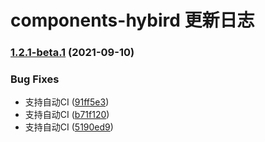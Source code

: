 # components-hybird 更新日志

### [1.2.1-beta.1](http://stash.weimob.com/MDAPP-XAPP/hybrid-libs/wrouter-hybrid/compare/v1.2.0...v1.2.1-beta.1) (2021-09-10)


### Bug Fixes

* 支持自动CI ([91ff5e3](http://stash.weimob.com/MDAPP-XAPP/hybrid-libs/wrouter-hybrid/commit/91ff5e370c71d09eb0fd103c73d0ff661bf2afde))
* 支持自动CI ([b71f120](http://stash.weimob.com/MDAPP-XAPP/hybrid-libs/wrouter-hybrid/commit/b71f12074ccfeaa6db22ee0ce927936985772897))
* 支持自动CI ([5190ed9](http://stash.weimob.com/MDAPP-XAPP/hybrid-libs/wrouter-hybrid/commit/5190ed9d0658c1ececfda59f19de7f710ebc8f74))
